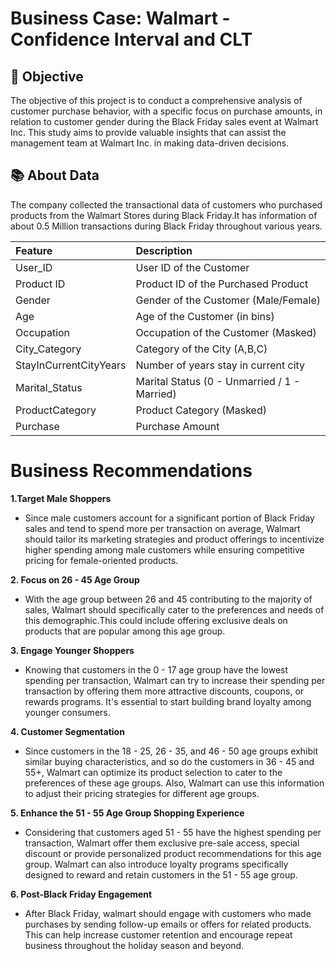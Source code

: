 # Business Case: Walmart - Confidence Interval and CLT

## 🎯 Objective
The objective of this project is to conduct a comprehensive analysis of customer purchase behavior, with a specific focus on purchase amounts, in relation to customer gender during the Black Friday sales event at Walmart Inc. This study aims to provide valuable insights that can assist the management team at Walmart Inc. in making data-driven decisions.


## 📚 About Data
The company collected the transactional data of customers who purchased products from the Walmart Stores during Black Friday.It has information of about 0.5 Million transactions during Black Friday throughout various years.

| Feature | Description |
|:--------|:------------|
| User_ID | User ID of the Customer |
| Product ID | Product ID of the Purchased Product |
| Gender | Gender of the Customer (Male/Female) |
| Age | Age of the Customer (in bins) |
| Occupation | Occupation of the Customer (Masked) |
| City_Category | Category of the City (A,B,C) |
| StayInCurrentCityYears | 	Number of years stay in current city | 
| Marital_Status | Marital Status (0 - Unmarried / 1 - Married) | 
| ProductCategory | Product Category (Masked) | 
| Purchase | Purchase Amount |

# Business Recommendations

**1.Target Male Shoppers**
- Since male customers account for a significant portion of Black Friday sales and tend to spend more per transaction on average, Walmart should tailor its marketing strategies and product offerings to incentivize higher spending among male customers while ensuring competitive pricing for female-oriented products.

**2. Focus on 26 - 45 Age Group**
-  With the age group between 26 and 45 contributing to the majority of sales, Walmart should specifically cater to the preferences and needs of this demographic.This could include offering exclusive deals on products that are popular among this age group.

**3. Engage Younger Shoppers**
- Knowing that customers in the 0 - 17 age group have the lowest spending per transaction, Walmart can try to increase their spending per transaction by offering them more attractive discounts, coupons, or rewards programs. It's essential to start building brand loyalty among younger consumers. 

**4. Customer Segmentation**
- Since customers in the 18 - 25, 26 - 35, and 46 - 50 age groups exhibit similar buying characteristics, and so do the customers in 36 - 45 and 55+, Walmart can optimize its product selection to cater to the preferences of these age groups. Also, Walmart can use this information to adjust their pricing strategies for different age groups.

**5. Enhance the 51 - 55 Age Group Shopping Experience**
- Considering that customers aged 51 - 55 have the highest spending per transaction, Walmart offer them exclusive pre-sale access, special discount or provide personalized product recommendations for this age group. Walmart can also introduce loyalty programs specifically designed to reward and retain customers in the 51 - 55 age group. 

**6. Post-Black Friday Engagement**
- After Black Friday, walmart should engage with customers who made purchases by sending follow-up emails or offers for related products. This can help increase customer retention and encourage repeat business throughout the holiday season and beyond.
